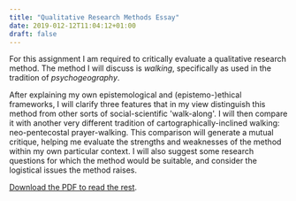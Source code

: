 ```yaml
---
title: "Qualitative Research Methods Essay"
date: 2019-012-12T11:04:12+01:00
draft: false
---
```


For this assignment I am required to critically evaluate a qualitative research method. The method I will discuss is *walking*, specifically as used in the tradition of *psychogeography*.

After explaining my own epistemological and (epistemo-)ethical frameworks, I will clarify three features that in my view distinguish this method from other sorts of social-scientific 'walk-along'. I will then compare it with another very different tradition of cartographically-inclined walking: neo-pentecostal prayer-walking. This comparison will generate a mutual critique, helping me evaluate the strengths and weaknesses of the method within my own particular context. I will also suggest some research questions for which the method would be suitable, and consider the logistical issues the method raises.

[Download the PDF to read the rest](https://github.com/peterprescott/msc/raw/master/envs441_qualitative_research_methods/ENVS441_Essay_201442927.pdf).
